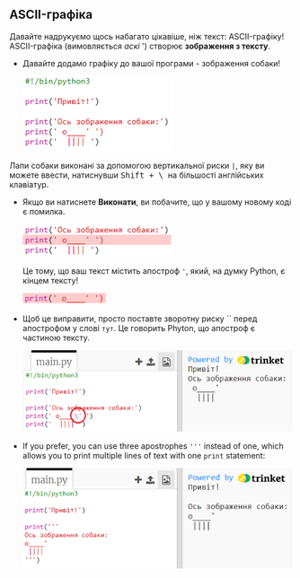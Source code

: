 ## ASCII-графіка

Давайте надрукуємо щось набагато цікавіше, ніж текст: ASCII-графіку! ASCII-графіка (вимовляється *аскі* ') створює **зображення з тексту**.

+ Давайте додамо графіку до вашої програми - зображення собаки!
    
    ![знімок екрану](images/me-dog.png)

Лапи собаки виконані за допомогою вертикальної риски `|`, яку ви можете ввести, натиснувши <kbd>Shift + \ </kbd> на більшості англійських клавіатур.

+ Якщо ви натиснете **Виконати**, ви побачите, що у вашому новому коді є помилка.
    
    ![знімок екрану](images/me-dog-bug.png)
    
    Це тому, що ваш текст містить апостроф `'`, який, на думку Python, є кінцем тексту!
    
    ![знімок екрану](images/me-dog-quote.png)

+ Щоб це виправити, просто поставте зворотну риску `` перед апострофом у слові `тут`. Це говорить Phyton, що апостроф є частиною тексту.
    
    ![знімок екрану](images/me-dog-bug-fix.png)

+ If you prefer, you can use three apostrophes `'''` instead of one, which allows you to print multiple lines of text with one `print` statement:
    
    ![знімок екрану](images/me-dog-triple-quote.png)